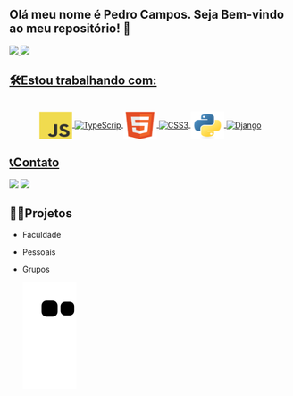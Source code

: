 ## Olá meu nome é Pedro Campos. Seja Bem-vindo ao meu repositório! 👋

<div>
  <a href="https://github.com/pedrocampos0">
  <img height="180em" src="https://github-readme-stats.vercel.app/api?username=pedrocampos0&show_icons=true&theme=midnight-purple&include_all_commits=true&count_private=false"/>
  <img height="180em" src="https://github-readme-stats.vercel.app/api/top-langs/?username=pedrocampos0&layout=compact&theme=midnight-purple"/>
</div>
  
## 🛠Estou trabalhando com:
  
<div align="center" style="display: inline_block"> </br>
  <img align="center" alt="JavaScript" height="50" width="60" src="https://raw.githubusercontent.com/devicons/devicon/master/icons/javascript/javascript-original.svg">
  <img align="center" alt="TypeScrip" height="50" width="60" src="https://cdn.jsdelivr.net/gh/devicons/devicon/icons/typescript/typescript-original.svg">
  <img align="center" alt="HTML" height="50" width="60" src="https://raw.githubusercontent.com/devicons/devicon/master/icons/html5/html5-original.svg">
  <img align="center" alt="CSS3" height="50" width="60" src="https://cdn.jsdelivr.net/gh/devicons/devicon/icons/css3/css3-original.svg">
  <img align="center" alt="Python" height="50" width="60" src="https://raw.githubusercontent.com/devicons/devicon/master/icons/python/python-original.svg">
  <img align="center" alt="Django" height="50" width="60" src="https://icongr.am/devicon/django-original.svg?size=140&color=currentColor">
        
</div>
  
  ## 📞Contato
 
<div> 
  <a href = "mailto:pedrocamposborgess@gmail.com"><img src="https://img.shields.io/badge/-Gmail-%23333?style=for-the-badge&logo=gmail&logoColor=white" target="_blank"></a>
  <a href="https://www.linkedin.com/in/pedro-campos-borges/" target="_blank"><img src="https://img.shields.io/badge/-LinkedIn-%230077B5?style=for-the-badge&logo=linkedin&logoColor=white" target="_blank"></a> 
 
  ## 👨‍💻Projetos 
- Faculdade
- Pessoais 
- Grupos 
 
  ![Snake animation](https://github.com/pedrocampos0/pedrocampos0/blob/output/github-contribution-grid-snake.svg)
 
</div>
